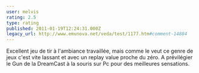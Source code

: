 ```yaml
---
user: melvis
rating: 2.5
type: rating
published: 2011-01-19T12:24:31.000Z
legacy_url: http://www.emunova.net/veda/test/1177.htm#comment-14884
---
```

Excellent jeu de tir à l'ambiance travaillée, mais comme le veut ce genre de jeux c'est vite lassant et avec un replay value proche du zéro. A prévilégier le Gun de la DreamCast à la souris sur Pc pour des meilleures sensations.